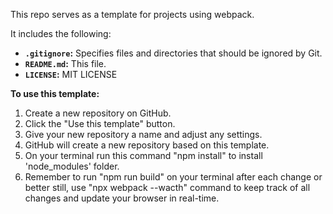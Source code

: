  This repo serves as a template for projects using webpack.

It includes the following:

*   **`.gitignore`:** Specifies files and directories that should be ignored by Git.
*   **`README.md`:** This file.
*   **`LICENSE`:** MIT LICENSE

**To use this template:**

1.  Create a new repository on GitHub.
2.  Click the "Use this template" button.
3.  Give your new repository a name and adjust any settings.
4.  GitHub will create a new repository based on this template.
5.  On your terminal run this command "npm install" to install 'node_modules' folder.
6.  Remember to run "npm run build" on your terminal after each change or better still, use "npx webpack --wacth" command to keep track of all changes and update your browser in real-time.

